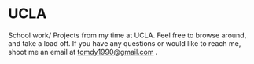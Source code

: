 # UCLA
School work/ Projects from my time at UCLA.  Feel free to browse around, and take a load off.  If you have any questions or
would like to reach me, shoot me an email at tomdy1990@gmail.com .
